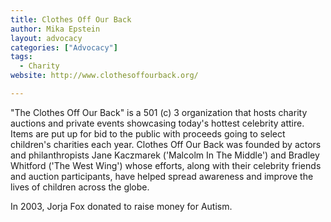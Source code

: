 ```yaml
---
title: Clothes Off Our Back
author: Mika Epstein
layout: advocacy
categories: ["Advocacy"]
tags: 
  - Charity
website: http://www.clothesoffourback.org/

---
```


"The Clothes Off Our Back" is a 501 (c) 3 organization that hosts charity auctions and private events showcasing today's hottest celebrity attire. Items are put up for bid to the public with proceeds going to select children's charities each year. Clothes Off Our Back was founded by actors and philanthropists Jane Kaczmarek ('Malcolm In The Middle') and Bradley Whitford ('The West Wing') whose efforts, along with their celebrity friends and auction participants, have helped spread awareness and improve the lives of children across the globe.

In 2003, Jorja Fox donated to raise money for Autism.